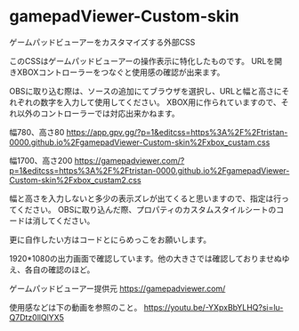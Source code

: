 # gamepadViewer-Custom-skin
ゲームパッドビューアーをカスタマイズする外部CSS

このCSSはゲームパッドビューアーの操作表示に特化したものです。
URLを開きXBOXコントローラーをつなぐと使用感の確認が出来ます。

OBSに取り込む際は、ソースの追加にてブラウザを選択し、URLと幅と高さにそれぞれの数字を入力して使用してください。
XBOX用に作られていますので、それ以外のコントローラーでは対応出来かねます。

幅780、高さ80
https://app.gpv.gg/?p=1&editcss=https%3A%2F%2Ftristan-0000.github.io%2FgamepadViewer-Custom-skin%2Fxbox_custam.css

幅1700、高さ200
https://gamepadviewer.com/?p=1&editcss=https%3A%2F%2Ftristan-0000.github.io%2FgamepadViewer-Custom-skin%2Fxbox_custam2.css

幅と高さを入力しないと多少の表示ズレが出てくると思いますので、指定は行ってください。
OBSに取り込んだ際、プロパティのカスタムスタイルシートのコードは消してください。

更に自作したい方はコードとにらめっこをお願いします。

1920*1080の出力画面で確認しています。他の大きさでは確認しておりませぬゆえ、各自の確認のほど。

ゲームパッドビューアー提供元
https://gamepadviewer.com/

使用感などは下の動画を参照のこと。
https://youtu.be/-YXpxBbYLHQ?si=lu-Q7Dtz0llQlYX5
